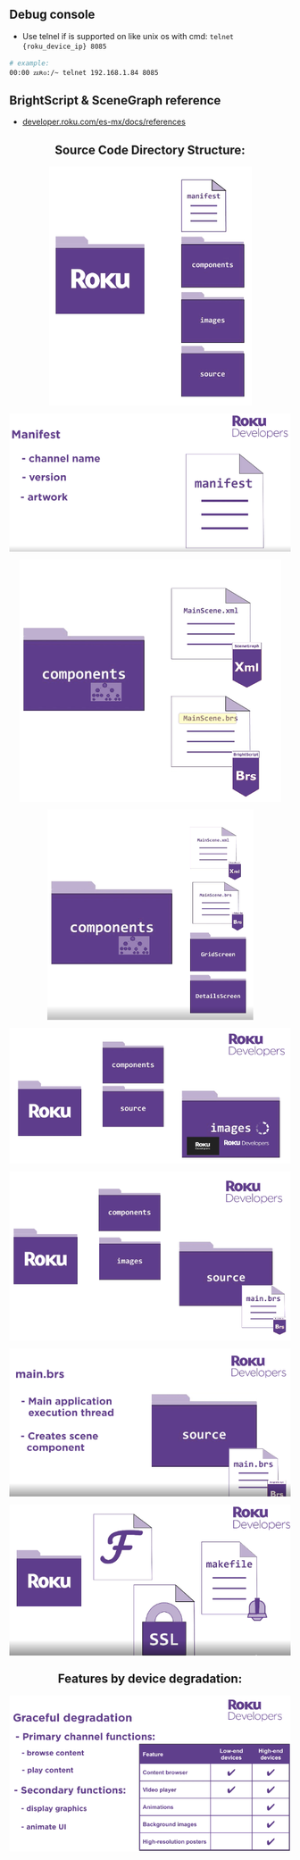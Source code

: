 
## Debug console

- Use telnel if is supported on like unix os with cmd: ```telnet {roku_device_ip} 8085``` 

```sh
# example:
00:00 ᴢᴇʀᴏ:/~ telnet 192.168.1.84 8085
```

## BrightScript & SceneGraph reference

- [developer.roku.com/es-mx/docs/references](https://developer.roku.com/es-mx/docs/references/references-overview.md)

<h2 align="center">Source Code Directory Structure:</h2>
<p align="center"><img align='center' src="./imgs/captura.png"></p>
<p align="center"><img align='center' src="./imgs/captura_1.png"></p>
<p align="center"><img align='center' src="./imgs/captura_2.png"></p>
<p align="center"><img align='center' src="./imgs/captura_3.png"></p>
<p align="center"><img align='center' src="./imgs/captura_4.png"></p>
<p align="center"><img align='center' src="./imgs/captura_5.png"></p>
<p align="center"><img align='center' src="./imgs/captura_6.png"></p>
<p align="center"><img align='center' src="./imgs/captura_7.png"></p>


<h2 align="center">Features by device degradation:</h2>
<p align="center"><img align='center' src="./imgs/captura_8.png"></p>
